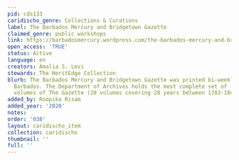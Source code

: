 ```yaml
---
pid: cds133
caridischo_genre: Collections & Curations
label: The Barbados Mercury and Bridgetown Gazette
claimed_genre: public workshops
link: https://barbadosmercury.wordpress.com/the-barbados-mercury-and-bridgetown-gazette/
open_access: 'TRUE'
status: Active
language: en
creators: Amalia S. Levi
stewards: The HeritEdge Collection
blurb: The Barbados Mercury and Bridgetown Gazette ​was ​printed​ ​bi-weekly​ ​in​
  ​Barbados. The Department of​ ​Archives holds ​the​ ​most​ ​complete​ ​set​ ​of​
  ​volumes​ ​of​ ​​The Gazette (20 volumes covering 28 years between 1783-1848).
added_by: Roopika Risam
added_year: '2020'
notes: 
order: '038'
layout: caridischo_item
collection: caridischo
thumbnail: ''
full: ''
---
```

